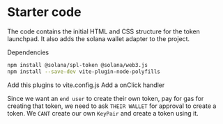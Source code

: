 # Starter code
The code contains the initial HTML and CSS structure for the token launchpad.
It also adds the solana wallet adapter to the project.

Dependencies
```bash
npm install @solana/spl-token @solana/web3.js
npm install --save-dev vite-plugin-node-polyfills
```

Add this plugins to vite.config.js
Add a onClick handler


Since we want an `end user` to create their own token, pay for gas for creating that token, we need to ask `THEIR WALLET` for approval to create a token. We `CANT` create our own `KeyPair` and create a token using it.
